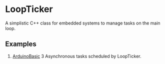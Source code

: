# LoopTicker

A simplistic C++ class for embedded systems to manage tasks on the main loop.

## Examples

1. [ArduinoBasic](examples/01) 3 Asynchronous tasks scheduled by LoopTicker.


